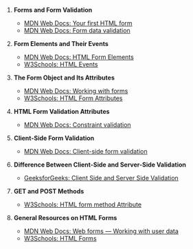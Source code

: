 1. **Forms and Form Validation**
    - [MDN Web Docs: Your first HTML form](https://developer.mozilla.org/en-US/docs/Learn/Forms/Your_first_HTML_form)
    - [MDN Web Docs: Form data validation](https://developer.mozilla.org/en-US/docs/Learn/Forms/Form_validation)

2. **Form Elements and Their Events**
    - [MDN Web Docs: HTML Form Elements](https://developer.mozilla.org/en-US/docs/Web/HTML/Element#forms)
    - [W3Schools: HTML Events](https://www.w3schools.com/tags/ref_eventattributes.asp)

3. **The Form Object and Its Attributes**
    - [MDN Web Docs: Working with forms](https://developer.mozilla.org/en-US/docs/Web/API/HTMLFormElement)
    - [W3Schools: HTML Form Attributes](https://www.w3schools.com/tags/tag_form.asp)

4. **HTML Form Validation Attributes**
    - [MDN Web Docs: Constraint validation](https://developer.mozilla.org/en-US/docs/Web/Guide/HTML/HTML5/Constraint_validation)

5. **Client-Side Form Validation**
    - [MDN Web Docs: Client-side form validation](https://developer.mozilla.org/en-US/docs/Learn/Forms/Form_validation#client-side_validation)

6. **Difference Between Client-Side and Server-Side Validation**
    - [GeeksforGeeks: Client Side and Server Side Validation](https://www.geeksforgeeks.org/difference-between-client-side-server-side-validation-in-web-development/)

7. **GET and POST Methods**
    - [W3Schools: HTML form method Attribute](https://www.w3schools.com/tags/att_form_method.asp)

8. **General Resources on HTML Forms**
    - [MDN Web Docs: Web forms — Working with user data](https://developer.mozilla.org/en-US/docs/Learn/Forms)
    - [W3Schools: HTML Forms](https://www.w3schools.com/html/html_forms.asp)
